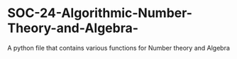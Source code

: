 # SOC-24-Algorithmic-Number-Theory-and-Algebra-
A python file that contains various functions for Number theory and Algebra

